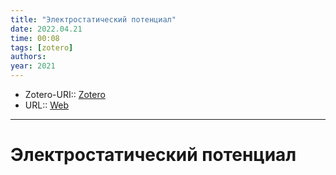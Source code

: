 ```yaml
---
title: "Электростатический потенциал"
date: 2022.04.21
time: 00:08
tags: [zotero]
authors: 
year: 2021
---
```


- Zotero-URI:: [Zotero](zotero://select/items/@ElektrostaticheskiyPotencial2021)
- URL:: [Web](https://ru.wikipedia.org/w/index.php?title=%D0%AD%D0%BB%D0%B5%D0%BA%D1%82%D1%80%D0%BE%D1%81%D1%82%D0%B0%D1%82%D0%B8%D1%87%D0%B5%D1%81%D0%BA%D0%B8%D0%B9_%D0%BF%D0%BE%D1%82%D0%B5%D0%BD%D1%86%D0%B8%D0%B0%D0%BB&oldid=112116160)

---

# Электростатический потенциал

